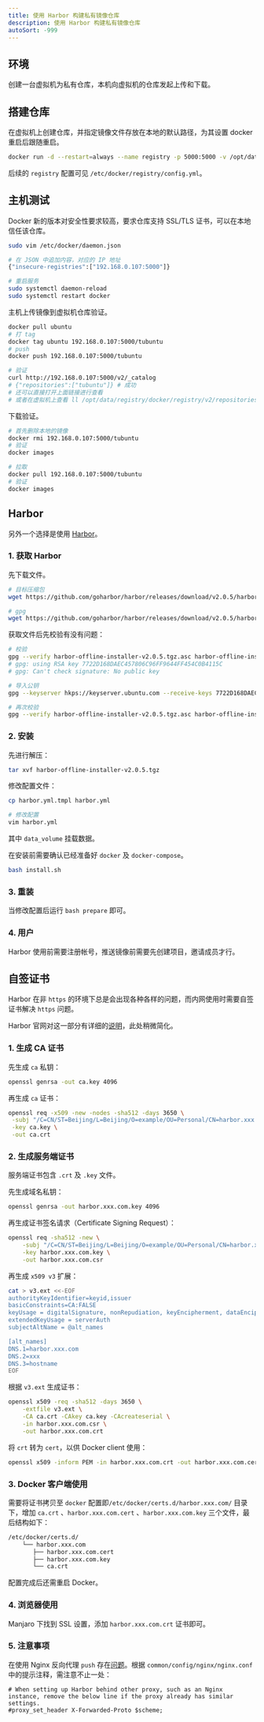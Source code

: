 ```yaml
---
title: 使用 Harbor 构建私有镜像仓库
description: 使用 Harbor 构建私有镜像仓库
autoSort: -999
---
```


## 环境

创建一台虚拟机为私有仓库，本机向虚拟机的仓库发起上传和下载。



## 搭建仓库

在虚拟机上创建仓库，并指定镜像文件存放在本地的默认路径，为其设置 docker 重启后跟随重启。

```bash
docker run -d --restart=always --name registry -p 5000:5000 -v /opt/data/registry:/var/lib/registry registry
```

后续的 `registry` 配置可见 `/etc/docker/registry/config.yml`。



## 主机测试

Docker 新的版本对安全性要求较高，要求仓库支持 SSL/TLS 证书，可以在本地信任该仓库。

```bash
sudo vim /etc/docker/daemon.json

# 在 JSON 中追加内容，对应的 IP 地址
{"insecure-registries":["192.168.0.107:5000"]}

# 重启服务
sudo systemctl daemon-reload
sudo systemctl restart docker
```

主机上传镜像到虚拟机仓库验证。

```bash
docker pull ubuntu
# 打 tag
docker tag ubuntu 192.168.0.107:5000/tubuntu
# push
docker push 192.168.0.107:5000/tubuntu

# 验证
curl http://192.168.0.107:5000/v2/_catalog
# {"repositories":["tubuntu"]} # 成功
# 还可以直接打开上面链接进行查看
# 或者在虚拟机上查看 ll /opt/data/registry/docker/registry/v2/repositories
```

下载验证。

```bash
# 首先删除本地的镜像
docker rmi 192.168.0.107:5000/tubuntu
# 验证
docker images

# 拉取
docker pull 192.168.0.107:5000/tubuntu
# 验证
docker images
```



## Harbor

另外一个选择是使用 [Harbor](https://github.com/goharbor/harbor)。

### 1. 获取 Harbor

先下载文件。

```bash
# 目标压缩包
wget https://github.com/goharbor/harbor/releases/download/v2.0.5/harbor-offline-installer-v2.0.5.tgz

# gpg
wget https://github.com/goharbor/harbor/releases/download/v2.0.5/harbor-offline-installer-v2.0.5.tgz.asc
```

获取文件后先校验有没有问题：

```bash
# 校验
gpg --verify harbor-offline-installer-v2.0.5.tgz.asc harbor-offline-installer-v2.0.5.tgz
# gpg: using RSA key 7722D168DAEC457806C96FF9644FF454C0B4115C
# gpg: Can't check signature: No public key

# 导入公钥
gpg --keyserver hkps://keyserver.ubuntu.com --receive-keys 7722D168DAEC457806C96FF9644FF454C0B4115C

# 再次校验
gpg --verify harbor-offline-installer-v2.0.5.tgz.asc harbor-offline-installer-v2.0.5.tgz
```

### 2. 安装

先进行解压：

```bash
tar xvf harbor-offline-installer-v2.0.5.tgz
```

修改配置文件：

```bash
cp harbor.yml.tmpl harbor.yml

# 修改配置
vim harbor.yml
```

其中 `data_volume` 挂载数据。

在安装前需要确认已经准备好 `docker` 及 `docker-compose`。

```bash
bash install.sh
```

### 3. 重装

当修改配置后运行 `bash prepare` 即可。

### 4. 用户

Harbor 使用前需要注册帐号，推送镜像前需要先创建项目，邀请成员才行。



## 自签证书

Harbor 在非 `https` 的环境下总是会出现各种各样的问题，而内网使用时需要自签证书解决 `https` 问题。

Harbor 官网对这一部分有详细的[说明](https://goharbor.io/docs/2.1.0/install-config/configure-https/)，此处稍微简化。

### 1. 生成 CA 证书

先生成 `ca` 私钥：

```bash
openssl genrsa -out ca.key 4096
```

再生成 `ca` 证书：

```bash
openssl req -x509 -new -nodes -sha512 -days 3650 \
 -subj "/C=CN/ST=Beijing/L=Beijing/O=example/OU=Personal/CN=harbor.xxx.com" \
 -key ca.key \
 -out ca.crt
```

### 2. 生成服务端证书

服务端证书包含 `.crt` 及 `.key` 文件。

先生成域名私钥：

```bash
openssl genrsa -out harbor.xxx.com.key 4096
```

再生成证书签名请求（Certificate Signing Request）：

```bash
openssl req -sha512 -new \
    -subj "/C=CN/ST=Beijing/L=Beijing/O=example/OU=Personal/CN=harbor.xxx.com" \
    -key harbor.xxx.com.key \
    -out harbor.xxx.com.csr
```

再生成 `x509 v3` 扩展：

```bash
cat > v3.ext <<-EOF
authorityKeyIdentifier=keyid,issuer
basicConstraints=CA:FALSE
keyUsage = digitalSignature, nonRepudiation, keyEncipherment, dataEncipherment
extendedKeyUsage = serverAuth
subjectAltName = @alt_names

[alt_names]
DNS.1=harbor.xxx.com
DNS.2=xxx
DNS.3=hostname
EOF
```

根据 `v3.ext` 生成证书：

```bash
openssl x509 -req -sha512 -days 3650 \
    -extfile v3.ext \
    -CA ca.crt -CAkey ca.key -CAcreateserial \
    -in harbor.xxx.com.csr \
    -out harbor.xxx.com.crt
```

将 `crt` 转为 `cert`，以供 Docker client 使用：

```bash
openssl x509 -inform PEM -in harbor.xxx.com.crt -out harbor.xxx.com.cert
```

### 3. Docker 客户端使用

需要将证书拷贝至 `docker` 配置即`/etc/docker/certs.d/harbor.xxx.com/` 目录下，增加 `ca.crt` 、`harbor.xxx.com.cert` 、`harbor.xxx.com.key` 三个文件，最后结构如下：

```bash
/etc/docker/certs.d/
    └── harbor.xxx.com
       ├── harbor.xxx.com.cert
       ├── harbor.xxx.com.key
       └── ca.crt
```

配置完成后还需重启 Docker。

### 4. 浏览器使用

Manjaro 下找到 SSL 设置，添加 `harbor.xxx.com.crt` 证书即可。

### 5. 注意事项

在使用 Nginx 反向代理 `push` 存在[问题](https://github.com/goharbor/harbor/issues/13553)。根据 `common/config/nginx/nginx.conf` 中的提示注释，需注意不止一处：

```nginx
# When setting up Harbor behind other proxy, such as an Nginx instance, remove the below line if the proxy already has similar settings.
#proxy_set_header X-Forwarded-Proto $scheme;
```


